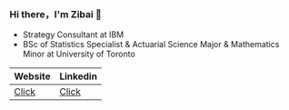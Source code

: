 ### Hi there，I'm Zibai 👋

- Strategy Consultant at IBM 
- BSc of Statistics Specialist & Actuarial Science Major & Mathematics Minor at University of Toronto

|  Website   | Linkedin  | 
|  ----  | ----  | 
| [Click](https://zibaic.github.io/)|[Click](https://www.linkedin.com/in/zibai-chen/)| 
